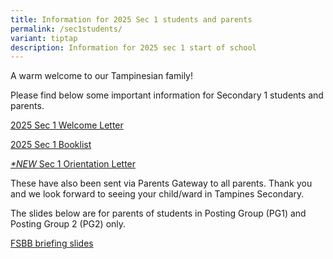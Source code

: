 ```yaml
---
title: Information for 2025 Sec 1 students and parents
permalink: /sec1students/
variant: tiptap
description: Information for 2025 sec 1 start of school
---
```

<p>A warm welcome to our Tampinesian family!</p>
<p>Please find below some important information for Secondary 1 students
and parents.</p>
<p><a href="/files/Welcome_Letter_2025_Sec_1.pdf" rel="noopener noreferrer nofollow" target="_blank">2025 Sec 1 Welcome Letter</a>
</p>
<p><a href="/files/Booklist_2025_TPS__Final_Draft__S1.pdf" rel="noopener noreferrer nofollow" target="_blank">2025 Sec 1 Booklist</a>
</p>
<p><em><a href="/files/Sec_1_Orientation.pdf" rel="noopener noreferrer nofollow" target="_blank">*NEW </a></em>
<a href="/files/Sec_1_Orientation.pdf" rel="noopener noreferrer nofollow" target="_blank">Sec 1 Orientation Letter</a>
</p>
<p></p>
<p>These have also been sent via Parents Gateway to all parents. Thank you
and we look forward to seeing your child/ward in Tampines Secondary.</p>
<p></p>
<p>The slides below are for parents of students in Posting Group (PG1) and
Posting Group 2 (PG2) only.</p>
<p><a href="/files/FSBB_Briefing_slides_for_parents_19_Dec_2024_compressed.pdf" rel="noopener noreferrer nofollow" target="_blank">FSBB briefing slides</a>
</p>
<p></p>
<p></p>